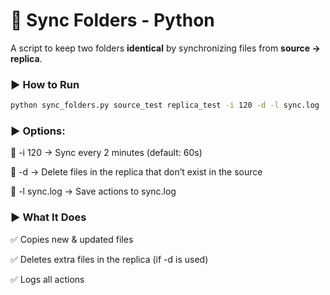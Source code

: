 
# 📂 Sync Folders - Python  

A script to keep two folders **identical** by synchronizing files from **source → replica**.  

### ▶ How to Run  

```bash
python sync_folders.py source_test replica_test -i 120 -d -l sync.log
```

### ▶ Options:

🔹 -i 120 → Sync every 2 minutes (default: 60s)

🔹 -d → Delete files in the replica that don’t exist in the source

🔹 -l sync.log → Save actions to sync.log


### ▶ What It Does

✅ Copies new & updated files

✅ Deletes extra files in the replica (if -d is used)

✅ Logs all actions

